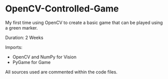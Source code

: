 # OpenCV-Controlled-Game
My first time using OpenCV to create a basic game that can be played using a green marker. 

Duration: 2 Weeks

Imports:
- OpenCV and NumPy for Vision
- PyGame for Game

All sources used are commented within the code files.
